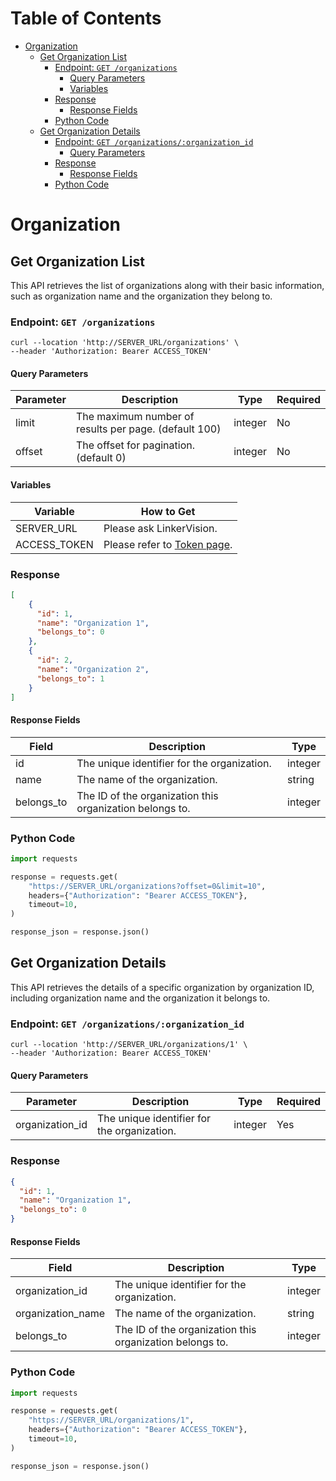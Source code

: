 <!-- START doctoc generated TOC please keep comment here to allow auto update -->

<!-- DON'T EDIT THIS SECTION, INSTEAD RE-RUN doctoc TO UPDATE -->

# Table of Contents

- [Organization](#organization)
  - [Get Organization List](#get-organization-list)
    - [Endpoint: `GET /organizations`](#endpoint-get-organizations)
      - [Query Parameters](#query-parameters)
      - [Variables](#variables)
    - [Response](#response)
      - [Response Fields](#response-fields)
    - [Python Code](#python-code)
  - [Get Organization Details](#get-organization-details)
    - [Endpoint: `GET /organizations/:organization_id`](#endpoint-get-organizationsorganization_id)
      - [Query Parameters](#query-parameters-1)
    - [Response](#response-1)
      - [Response Fields](#response-fields-1)
    - [Python Code](#python-code-1)

<!-- END doctoc generated TOC please keep comment here to allow auto update -->

# Organization

## Get Organization List

This API retrieves the list of organizations along with their basic information, such as organization name and the organization they belong to.

### Endpoint: `GET /organizations`

```p=
curl --location 'http://SERVER_URL/organizations' \
--header 'Authorization: Bearer ACCESS_TOKEN'
```

#### Query Parameters

Parameter  | Description | Type | Required
------------- | ------------- | ------------- | -------------
limit | The maximum number of results per page. (default 100) | integer | No
offset | The offset for pagination. (default 0) | integer | No

#### Variables

Variable  | How to Get
------------- | -------------
SERVER_URL | Please ask LinkerVision.
ACCESS_TOKEN | Please refer to [Token page](https://github.com/linkervision/observ-api-example/blob/main/docs/Token.md).

### Response

```json
[
    {
      "id": 1,
      "name": "Organization 1",
      "belongs_to": 0
    },
    {
      "id": 2,
      "name": "Organization 2",
      "belongs_to": 1
    }
]
```

#### Response Fields

Field  | Description | Type
------------- | ------------- | -------------
id | The unique identifier for the organization. | integer
name | The name of the organization. | string
belongs_to | The ID of the organization this organization belongs to. | integer

### Python Code

```python
import requests

response = requests.get(
    "https://SERVER_URL/organizations?offset=0&limit=10",
    headers={"Authorization": "Bearer ACCESS_TOKEN"},
    timeout=10,
)

response_json = response.json()
```

## Get Organization Details

This API retrieves the details of a specific organization by organization ID, including organization name and the organization it belongs to.

### Endpoint: `GET /organizations/:organization_id`

```p=
curl --location 'http://SERVER_URL/organizations/1' \
--header 'Authorization: Bearer ACCESS_TOKEN'
```

#### Query Parameters

Parameter  | Description | Type | Required
------------- | ------------- | ------------- | -------------
organization_id | The unique identifier for the organization. | integer | Yes

### Response

```json
{
  "id": 1,
  "name": "Organization 1",
  "belongs_to": 0
}
```

#### Response Fields

Field  | Description | Type
------------- | ------------- | -------------
organization_id | The unique identifier for the organization. | integer
organization_name | The name of the organization. | string
belongs_to | The ID of the organization this organization belongs to. | integer

### Python Code

```python
import requests

response = requests.get(
    "https://SERVER_URL/organizations/1",
    headers={"Authorization": "Bearer ACCESS_TOKEN"},
    timeout=10,
)

response_json = response.json()
```
